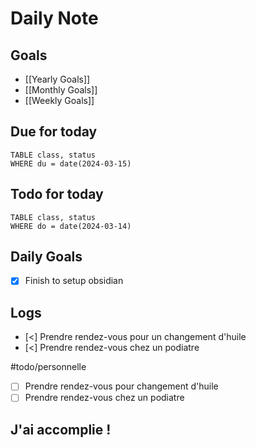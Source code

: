# Daily Note
## Goals
- [[Yearly Goals]]
- [[Monthly Goals]]
- [[Weekly Goals]]
## Due for today
```dataview
TABLE class, status
WHERE du = date(2024-03-15)
```
## Todo for today
```dataview
TABLE class, status
WHERE do = date(2024-03-14)
```

## Daily Goals
- [x] Finish to setup obsidian
## Logs

- [<] Prendre rendez-vous pour un changement d'huile
- [<] Prendre rendez-vous chez un podiatre


#todo/personnelle 
- [ ] Prendre rendez-vous pour changement d'huile
- [ ] Prendre rendez-vous chez un podiatre

## J'ai accomplie !
